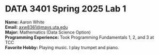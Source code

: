# DATA 3401 Spring 2025 Lab 1

**Name:** Aaron White \
**Email:** axw8361@mavs.uta.edu \
**Major:** Mathematics (Data Science Option) \
**Programming Experience:** Took Programming Fundamentals 1, 2, and 3 at TCC \
**Favorite Hobby:** Playing music. I play trumpet and piano.